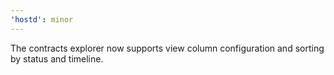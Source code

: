 ```yaml
---
'hostd': minor
---
```


The contracts explorer now supports view column configuration and sorting by status and timeline.
